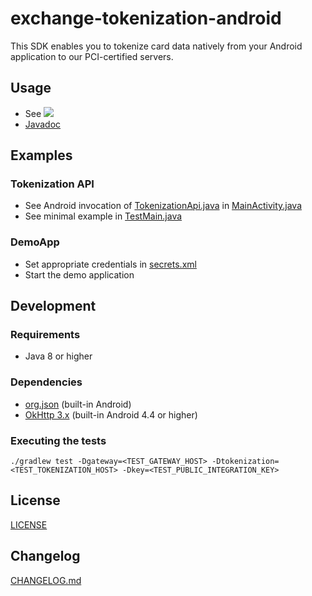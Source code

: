 # exchange-tokenization-android

This SDK enables you to tokenize card data natively from your Android application to our PCI-certified servers.

## Usage

- See [![](https://jitpack.io/v/allsecure-pay/exchange-tokenization-android.svg)](https://jitpack.io/#allsecure-pay/exchange-tokenization-android)
- [Javadoc](https://javadoc.jitpack.io/com/allsecure-pay/exchange-tokenization-android/latest/javadoc/index.html)


## Examples

### Tokenization API
- See Android invocation of [TokenizationApi.java](exchange-tokenization-api/src/main/java/com/exchange/api/tokenization/TokenizationApi.java) in [MainActivity.java](exchange-tokenization-demoapp/src/main/java/com/exchange/tokenizationdemo/MainActivity.java)
- See minimal example in [TestMain.java](exchange-tokenization-api/src/test/java/com/exchange/api/tokenization/TestMain.java)


### DemoApp
- Set appropriate credentials in [secrets.xml](exchange-tokenization-demoapp/src/main/res/values/secrets.xml)
- Start the demo application

## Development

### Requirements
- Java 8 or higher

### Dependencies
- [org.json](https://github.com/stleary/JSON-java) (built-in Android)
- [OkHttp 3.x](http://square.github.io/okhttp/) (built-in Android 4.4 or higher)

### Executing the tests
```
./gradlew test -Dgateway=<TEST_GATEWAY_HOST> -Dtokenization=<TEST_TOKENIZATION_HOST> -Dkey=<TEST_PUBLIC_INTEGRATION_KEY>
```

## License

[LICENSE](LICENSE)

## Changelog

[CHANGELOG.md](CHANGELOG.md)
